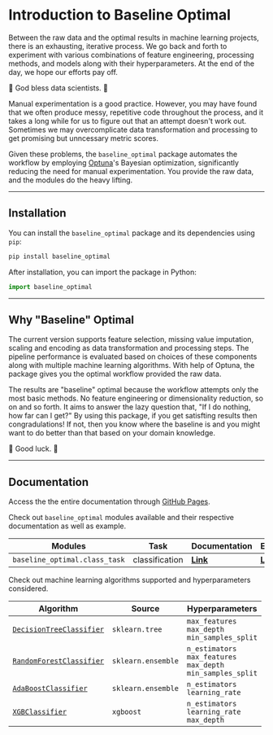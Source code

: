 # Introduction to Baseline Optimal

Between the raw data and the optimal results in machine learning projects, there is an exhausting, iterative process. We go back and forth to experiment with various combinations of feature engineering, processing methods, and models along with their hyperparameters. At the end of the day, we hope our efforts pay off.

🤞 God bless data scientists. 🤞

Manual experimentation is a good practice. However, you may have found that we often produce messy, repetitive code throughout the process, and it takes a long while for us to figure out that an attempt doesn't work out. Sometimes we may overcomplicate data transformation and processing to get promising but unncessary metric scores.

Given these problems, the `baseline_optimal` package automates the workflow by employing [Optuna](https://optuna.readthedocs.io/en/stable/index.html)'s Bayesian optimization, significantly reducing the need for manual experimentation. You provide the raw data, and the modules do the heavy lifting. 

---

## Installation

You can install the `baseline_optimal` package and its dependencies using `pip`:

```bash
pip install baseline_optimal
```

After installation, you can import the package in Python:

```python
import baseline_optimal
```

---

## Why "Baseline" Optimal

The current version supports feature selection, missing value imputation, scaling and encoding as data transformation and processing steps. The pipeline performance is evaluated based on choices of these components along with multiple machine learning algorithms. With help of Optuna, the package gives you the optimal workflow provided the raw data.

The results are "baseline" optimal because the workflow attempts only the most basic methods. No feature engineering or dimensionality reduction, so on and so forth. It aims to answer the lazy question that, "If I do nothing, how far can I get?" By using this package, if you get satisfting results then congradulations! If not, then you know where the baseline is and you might want to do better than that based on your domain knowledge.

🤞 Good luck. 🤞
___

## Documentation

Access the the entire documentation through [GitHub Pages](https://sjwan01.github.io/baseline_optimal/).

Check out `baseline_optimal` modules available and their respective documentation as well as example.

<div align="center">

| Modules | Task | Documentation | Example |
| - | - |-- | - |
| `baseline_optimal.class_task` | classification | [**Link**](https://sjwan01.github.io/baseline_optimal/class_task.html) | [**Link**]() |

</div>

Check out machine learning algorithms supported and hyperparameters considered.

<div align="center">

| Algorithm | Source | Hyperparameters |
| - | - | - |
| [`DecisionTreeClassifier`](https://scikit-learn.org/stable/modules/generated/sklearn.tree.DecisionTreeClassifier.html) | `sklearn.tree` | `max_features`<br>`max_depth`<br>`min_samples_split` |
| [`RandomForestClassifier`](https://scikit-learn.org/stable/modules/generated/sklearn.ensemble.RandomForestClassifier.html) | `sklearn.ensemble` | `n_estimators`<br>`max_features`<br>`max_depth`<br>`min_samples_split` |
| [`AdaBoostClassifier`](https://scikit-learn.org/stable/modules/generated/sklearn.ensemble.AdaBoostClassifier.html) | `sklearn.ensemble` | `n_estimators`<br>`learning_rate` |
| [`XGBClassifier`](https://xgboost.readthedocs.io/en/stable/python/python_api.html) | `xgboost` | `n_estimators`<br>`learning_rate`<br>`max_depth` |

</div>

<!-- ## TODO

- random state config
- classification tasks with imbalanced data
- regression tasks
- trial pruning
- more estimators
- larger hyperparameter space
- more visualizations